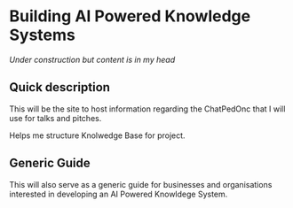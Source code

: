 # Building AI Powered Knowledge Systems 

*Under construction but content is in my head*

## Quick description

This will be the site to host information regarding the ChatPedOnc that I will use for talks and pitches.

Helps me structure Knolwedge Base for project.

## Generic Guide    

This will also serve as a generic guide for businesses and organisations interested in developing an AI Powered Knowldege System.

<br>